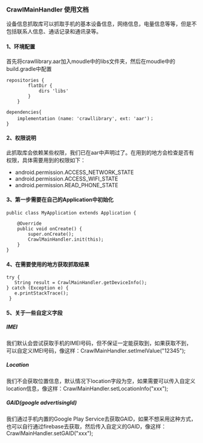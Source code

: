 ### CrawlMainHandler 使用文档

设备信息抓取库可以抓取手机的基本设备信息，网络信息，电量信息等等，但是不包括联系人信息、通话记录和通讯录等。
#### 1、环境配置
首先将crawllibrary.aar加入moudle中的libs文件夹，然后在moudle中的build.gradle中配置

```
repositories {
        flatDir {
            dirs 'libs'
        }
    }
    
dependencies{
	implementation (name: 'crawllibrary', ext: 'aar')；
}
```
#### 2、权限说明
此抓取库会依赖某些权限，我们已在aar中声明过了。在用到的地方会检查是否有权限，具体需要用到的权限如下：

- android.permission.ACCESS_NETWORK_STATE
- android.permission.ACCESS_WIFI_STATE
- android.permission.READ_PHONE_STATE

#### 3、第一步需要在自己的Application中初始化
```
public class MyApplication extends Application {

    @Override
    public void onCreate() {
        super.onCreate();
        CrawlMainHandler.init(this);
    }
}
```

#### 4、在需要使用的地方获取抓取结果
```
try {
   String result = CrawlMainHandler.getDeviceInfo();
} catch (Exception e) {
   e.printStackTrace();
 }
```
#### 5、关于一些自定义字段
##### IMEI
我们默认会尝试获取手机的IMEI号码，但不保证一定能获取到，如果获取不到，可以自定义IMEI号码，像这样：CrawlMainHandler.setImeIValue("12345");
##### Location
我们不会获取位置信息，默认情况下location字段为空，如果需要可以传入自定义location信息，像这样：CrawlMainHandler.setLocationInfo("xxx");
##### GAID(google advertisingId)
我们通过手机内置的Google Play Service去获取GAID，如果不想采用这种方式，也可以自行通过firebase去获取，然后传入自定义的GAID，像这样：CrawlMainHandler.setGAID("xxx");